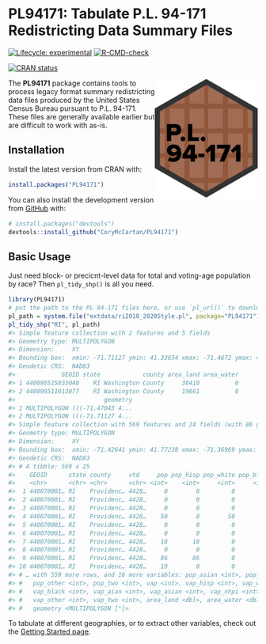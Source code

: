 
<!-- README.md is generated from README.Rmd. Please edit that file -->

# **PL94171**: Tabulate P.L. 94-171 Redistricting Data Summary Files

<!-- badges: start -->

[![Lifecycle:
experimental](https://img.shields.io/badge/lifecycle-experimental-orange.svg)](https://lifecycle.r-lib.org/articles/stages.html#experimental)
[![R-CMD-check](https://github.com/CoryMcCartan/PL94171/workflows/R-CMD-check/badge.svg)](https://github.com/CoryMcCartan/PL94171/actions)

[![CRAN
status](https://www.r-pkg.org/badges/version/PL94171)](https://CRAN.R-project.org/package=PL94171)
<!-- badges: end -->

<img align="right" height="240" src="man/figures/logo.png" />

The **PL94171** package contains tools to process legacy format summary
redistricting data files produced by the United States Census Bureau
pursuant to P.L. 94-171. These files are generally available earlier but
are difficult to work with as-is.

## Installation

Install the latest version from CRAN with:

``` r
install.packages("PL94171")
```

You can also install the development version from
[GitHub](https://github.com/) with:

``` r
# install.packages("devtools")
devtools::install_github("CoryMcCartan/PL94171")
```

## Basic Usage

Just need block- or precicnt-level data for total and voting-age
population by race? Then `pl_tidy_shp()` is all you need.

``` r
library(PL94171)
# put the path to the PL 94-171 files here, or use `pl_url()` to download them
pl_path = system.file("extdata/ri2018_2020Style.pl", package="PL94171")
pl_tidy_shp("RI", pl_path)
#> Simple feature collection with 2 features and 5 fields
#> Geometry type: MULTIPOLYGON
#> Dimension:     XY
#> Bounding box:  xmin: -71.71127 ymin: 41.33654 xmax: -71.4672 ymax: 41.39571
#> Geodetic CRS:  NAD83
#>             GEOID state            county area_land area_water
#> 1 440090515033040    RI Washington County     38410          0
#> 2 440090511013077    RI Washington County     19661          0
#>                         geometry
#> 1 MULTIPOLYGON (((-71.47043 4...
#> 2 MULTIPOLYGON (((-71.71127 4...
#> Simple feature collection with 569 features and 24 fields (with 86 geometries empty)
#> Geometry type: MULTIPOLYGON
#> Dimension:     XY
#> Bounding box:  xmin: -71.42641 ymin: 41.77238 xmax: -71.36969 ymax: 41.82
#> Geodetic CRS:  NAD83
#> # A tibble: 569 x 25
#>    GEOID      state county     vtd     pop pop_hisp pop_white pop_black pop_aian
#>    <chr>      <chr> <chr>      <chr> <int>    <int>     <int>     <int>    <int>
#>  1 440070001… RI    Providenc… 4428…     0        0         0         0        0
#>  2 440070001… RI    Providenc… 4428…     0        0         0         0        0
#>  3 440070001… RI    Providenc… 4428…     0        0         0         0        0
#>  4 440070001… RI    Providenc… 4428…    50        0        50         0        0
#>  5 440070001… RI    Providenc… 4428…     0        0         0         0        0
#>  6 440070001… RI    Providenc… 4428…     0        0         0         0        0
#>  7 440070001… RI    Providenc… 4428…    18       18         0         0        0
#>  8 440070001… RI    Providenc… 4428…     0        0         0         0        0
#>  9 440070001… RI    Providenc… 4428…    86       86         0         0        0
#> 10 440070001… RI    Providenc… 4428…    19        0         0        19        0
#> # … with 559 more rows, and 16 more variables: pop_asian <int>, pop_nhpi <int>,
#> #   pop_other <int>, pop_two <int>, vap <int>, vap_hisp <int>, vap_white <int>,
#> #   vap_black <int>, vap_aian <int>, vap_asian <int>, vap_nhpi <int>,
#> #   vap_other <int>, vap_two <int>, area_land <dbl>, area_water <dbl>,
#> #   geometry <MULTIPOLYGON [°]>
```

To tabulate at different geographies, or to extract other variables,
check out the [Getting Started
page](https://corymccartan.github.io/PL94171/articles/PL94171.html).

